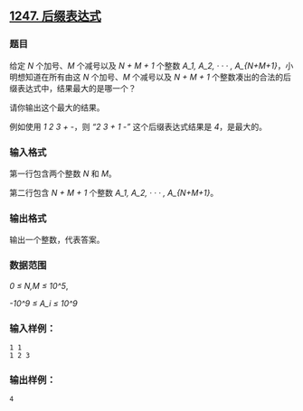 ## [1247. 后缀表达式](https://www.acwing.com/problem/content/1249/)

### 题目

给定 *N* 个加号、*M* 个减号以及 *N + M + 1* 个整数 *A_1, A_2, · · · , A_{N+M+1}*，小明想知道在所有由这 *N* 个加号、*M* 个减号以及 *N + M + 1* 个整数凑出的合法的后缀表达式中，结果最大的是哪一个？

请你输出这个最大的结果。

例如使用 *1 2 3 + -*，则 *“2 3 + 1 -”* 这个后缀表达式结果是 *4*，是最大的。

### 输入格式

第一行包含两个整数 *N* 和 *M*。

第二行包含 *N + M + 1* 个整数 *A_1, A_2, · · · , A_{N+M+1}*。

### 输出格式

输出一个整数，代表答案。

### 数据范围

*0 ≤ N,M ≤ 10^5*,

*-10^9 ≤ A_i ≤ 10^9*

### 输入样例：

```
1 1
1 2 3
```

### 输出样例：

```
4
```
